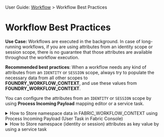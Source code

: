                              

User Guide: [Workflow](Workflow.md) > Workflow Best Practices

Workflow Best Practices
=======================

**Use Case:** Workflows are executed in the background. In case of long-running workflows, if you are using attributes from an identity scope or session scope, there is no guarantee that those attributes are available throughout the workflow execution.

**Recommended best practices**: When a workflow needs any kind of attributes from an `IDENTITY` or `SESSION` scope, always try to populate the necessary data from all other scopes to **FOUNDRY\_WORKFLOW\_CONTEXT**, and use these values from **FOUNDRY\_WORKFLOW\_CONTEXT**.

You can configure the attributes from an `IDENTITY` or `SESSION` scope by using **Process Incoming Payload** mapping editor or a service task.


<details close markdown="block"><summary>How to Store namespace data in FABRIC_WORKFLOW_CONTEXT using Process Incoming Payload (User Task in Fabric Console)</summary>

*   Click **Configure** under ****Process Incoming Payload**** of a in User task properties, in a workflow service. The **Process Incoming Payload** dialog box appears.
    
    ![](Resources/Images/UserTaskOP1_thumb_0_48.png)(Resources/Images/UserTaskOP1.png)
    
    1.  Specify a top-level key name in **FOUNDRY\_WORKFLOW\_CONTEXT** field. The top-level key stores data copied from output elements of the other namespaces.
    2.  Map parameters in the table to copy data from other namespaces. Individual elements of the output can be accessed by using a dot(.) notation with a key.
        
        For example, `Foundry_Workflow_Context.UserTaskKey1.applicationId = Device_request.applicationId`
        
        *   Top-level key: `UserTaskKey1` , which stores data copied from the mapped output of the element, `applicationId`.
        *   The `applicationId` element is mapped to the `applicationId` parameter that is available in the DEVICE\_REQUEST namespace.

</details>
<details close markdown="block"><summary> How to Store namespace (identity or session) attributes as key value by using a service task</summary>

*   Avoid using the `IDENTITY` scope as it can expire at any time while the workflow is under execution. Instead, populate the necessary values from an `IDENTITY` scope to **FOUNDRY\_WORKFLOW\_CONTEXT** by using a service task.
*   Avoid using the `SESSION` scope as it can contain **custom** data elements that might get lost while persisting when a workflow execution fails. Instead, populate the necessary values from a `SESSION` scope to **FOUNDRY\_WORKFLOW\_CONTEXT** by using a service task.  
    Though an attempt will be made for persisting the session scope data on workflow failure, but it is not fully guaranteed.
</details>

